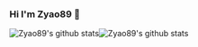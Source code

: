 ### Hi I'm Zyao89 👋

<img align="" src="https://github-readme-stats.vercel.app/api?username=zyao89&show_icons=true&icon_color=0366d6&bg_color=ffffff&hide_title=true&&hide_border=true&hide=contribs&include_all_commits=true&count_private=true" alt="Zyao89's github stats"/><img align="" src="https://github-readme-stats.vercel.app/api/top-langs/?username=zyao89&bg_color=ffffff&hide_title=true&count_private=true&hide_border=true&layout=compact&locale=cn" alt="Zyao89's github stats" />


<!--

**zyao89/Zyao89** is a ✨ _special_ ✨ repository because its `README.md` (this file) appears on your GitHub profile.

Here are some ideas to get you started:

- 🔭 I’m currently working on ...
- 🌱 I’m currently learning ...
- 👯 I’m looking to collaborate on ...
- 🤔 I’m looking for help with ...
- 💬 Ask me about ...
- 📫 How to reach me: ...
- 😄 Pronouns: ...
- ⚡ Fun fact: ...
-->

